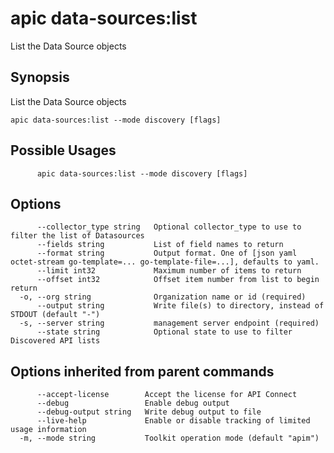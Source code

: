 # apic data-sources:list

List the Data Source objects

## Synopsis

List the Data Source objects

```
apic data-sources:list --mode discovery [flags]
```

## Possible Usages

```
      apic data-sources:list --mode discovery [flags]
```

## Options

```
      --collector_type string   Optional collector_type to use to filter the list of Datasources
      --fields string           List of field names to return
      --format string           Output format. One of [json yaml octet-stream go-template=... go-template-file=...], defaults to yaml.
      --limit int32             Maximum number of items to return
      --offset int32            Offset item number from list to begin return
  -o, --org string              Organization name or id (required)
      --output string           Write file(s) to directory, instead of STDOUT (default "-")
  -s, --server string           management server endpoint (required)
      --state string            Optional state to use to filter Discovered API lists
```

## Options inherited from parent commands

```
      --accept-license        Accept the license for API Connect
      --debug                 Enable debug output
      --debug-output string   Write debug output to file
      --live-help             Enable or disable tracking of limited usage information
  -m, --mode string           Toolkit operation mode (default "apim")
```
